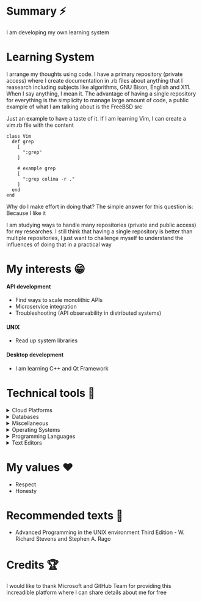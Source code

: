 
# Summary ⚡

I am developing my own learning system

# Learning System

I arrange my thoughts using code. I have a primary repository (private access) where I create documentation in .rb files about anything that I reasearch including subjects like algorithms, GNU Bison, English and X11. When I say anything, I mean it. The advantage of having a single repository for everything is the simplicity to manage large amount of code, a public example of what I am talking about is the FreeBSD src

Just an example to have a taste of it. If I am learning Vim, I can create a vim.rb file with the content

```
class Vim
  def grep
    [
      ":grep"
    ]

    # example grep
    [
      ":grep colima -r ."
    ]
  end
end
```

Why do I make effort in doing that? The simple answer for this question is: Because I like it

I am studying ways to handle many repositories (private and public access) for my researches. I still think that having a single repository is better than multiple repositories, I just want to challenge myself to understand the influences of doing that in a practical way


# My interests 😁

#### API development
* Find ways to scale monolithic APIs
* Microservice integration
* Troubleshooting (API observability in distributed systems)
 
#### UNIX
* Read up system libraries

#### Desktop development
* I am learning C++ and Qt Framework


# Technical tools 🔧

<details>
<summary>Cloud Platforms</summary>

#### AWS
  
</details>

<details>
<summary>Databases</summary>

#### MariaDB
* I use MariaDB with Ruby on Rails
#### Memcached
* I use Memcached with caching
#### PostgreSQL
* I use PostgreSQL with Ruby on Rails
#### Redis
* I use Redis with Sidekiq

</details>

<details>
<summary>Miscellaneous</summary>
 
#### Docker
#### Git
#### Firefox
* I like the Developer Tools
#### Jails (FreeBSD)
#### Kubernetes
#### POSIX.1 utils (e.g. grep and find)
* I prefer BSD utils
#### tmux
* I always use tmux with xterm and Alacritty

</details>

<details>
<summary>Operating Systems</summary>

#### Android
* Personal use in tablets
#### FreeBSD
* C programming using Clang
#### macOS
* Ruby programming with Ruby on Rails
#### openSUSE
* I usually use openSUSE. I sometimes use Alpine, Ubuntu and Debian in Docker images and servers
* C programming using GCC
* Ruby programming with Ruby on Rails
* C++ programming using Qt
#### Windows
* Gaming - I do not play games anymore
* C# programming, .NET development

</details>

<details>
<summary>Programming Languages</summary>

#### C
#### C#
#### Java
#### JavaScript
#### Ruby
#### SQL

</details>

<details>
<summary>Text Editors</summary>
 
#### Emacs
* I am a newbie, but I enjoy using it
#### Vim
* I use Vim on a daily basis

</details>

# My values ❤️
* Respect
* Honesty


# Recommended texts 📕
* Advanced Programming in the UNIX environment Third Edition - W. Richard Stevens and Stephen A. Rago

# Credits 🏆

I would like to thank Microsoft and GitHub Team for providing this increadible platform where I can share details about me for free


<!--
## Hi there 👋

**kaiquekandykoga/kaiquekandykoga** is a ✨ _special_ ✨ repository because its `README.md` (this file) appears on your GitHub profile.

Here are some ideas to get you started:

- 🔭 I’m currently working on ...
- 🌱 I’m currently learning ...
- 👯 I’m looking to collaborate on ...
- 🤔 I’m looking for help with ...
- 💬 Ask me about ...
- 📫 How to reach me: ...
- 😄 Pronouns: ...
- ⚡ Fun fact: ...
-->
